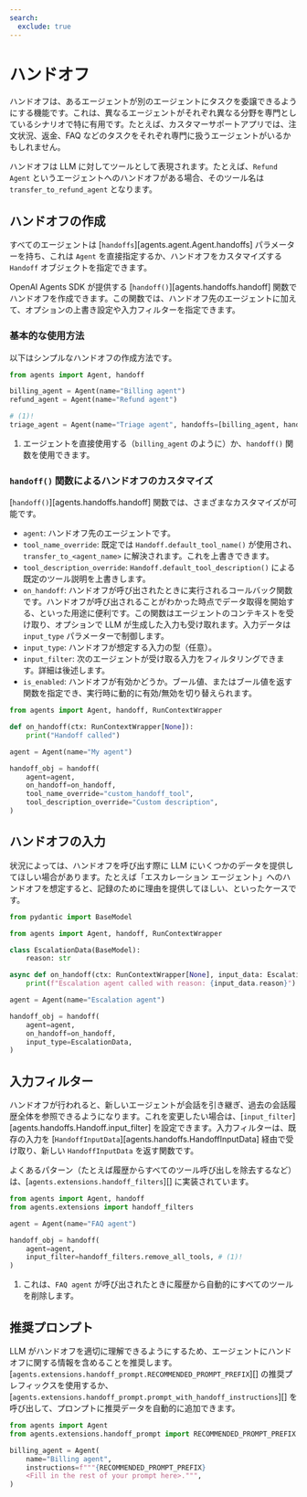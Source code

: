 ```yaml
---
search:
  exclude: true
---
```

# ハンドオフ

ハンドオフは、あるエージェントが別のエージェントにタスクを委譲できるようにする機能です。これは、異なるエージェントがそれぞれ異なる分野を専門としているシナリオで特に有用です。たとえば、カスタマーサポートアプリでは、注文状況、返金、FAQ などのタスクをそれぞれ専門に扱うエージェントがいるかもしれません。

ハンドオフは LLM に対してツールとして表現されます。たとえば、`Refund Agent` というエージェントへのハンドオフがある場合、そのツール名は `transfer_to_refund_agent` となります。

## ハンドオフの作成

すべてのエージェントは [`handoffs`][agents.agent.Agent.handoffs] パラメーターを持ち、これは `Agent` を直接指定するか、ハンドオフをカスタマイズする `Handoff` オブジェクトを指定できます。

OpenAI Agents SDK が提供する [`handoff()`][agents.handoffs.handoff] 関数でハンドオフを作成できます。この関数では、ハンドオフ先のエージェントに加えて、オプションの上書き設定や入力フィルターを指定できます。

### 基本的な使用方法

以下はシンプルなハンドオフの作成方法です。

```python
from agents import Agent, handoff

billing_agent = Agent(name="Billing agent")
refund_agent = Agent(name="Refund agent")

# (1)!
triage_agent = Agent(name="Triage agent", handoffs=[billing_agent, handoff(refund_agent)])
```

1. エージェントを直接使用する（`billing_agent` のように）か、`handoff()` 関数を使用できます。

### `handoff()` 関数によるハンドオフのカスタマイズ

[`handoff()`][agents.handoffs.handoff] 関数では、さまざまなカスタマイズが可能です。

-   `agent`: ハンドオフ先のエージェントです。
-   `tool_name_override`: 既定では `Handoff.default_tool_name()` が使用され、`transfer_to_<agent_name>` に解決されます。これを上書きできます。
-   `tool_description_override`: `Handoff.default_tool_description()` による既定のツール説明を上書きします。
-   `on_handoff`: ハンドオフが呼び出されたときに実行されるコールバック関数です。ハンドオフが呼び出されることがわかった時点でデータ取得を開始する、といった用途に便利です。この関数はエージェントのコンテキストを受け取り、オプションで LLM が生成した入力も受け取れます。入力データは `input_type` パラメーターで制御します。
-   `input_type`: ハンドオフが想定する入力の型（任意）。
-   `input_filter`: 次のエージェントが受け取る入力をフィルタリングできます。詳細は後述します。
-   `is_enabled`: ハンドオフが有効かどうか。ブール値、またはブール値を返す関数を指定でき、実行時に動的に有効/無効を切り替えられます。

```python
from agents import Agent, handoff, RunContextWrapper

def on_handoff(ctx: RunContextWrapper[None]):
    print("Handoff called")

agent = Agent(name="My agent")

handoff_obj = handoff(
    agent=agent,
    on_handoff=on_handoff,
    tool_name_override="custom_handoff_tool",
    tool_description_override="Custom description",
)
```

## ハンドオフの入力

状況によっては、ハンドオフを呼び出す際に LLM にいくつかのデータを提供してほしい場合があります。たとえば「エスカレーション エージェント」へのハンドオフを想定すると、記録のために理由を提供してほしい、といったケースです。

```python
from pydantic import BaseModel

from agents import Agent, handoff, RunContextWrapper

class EscalationData(BaseModel):
    reason: str

async def on_handoff(ctx: RunContextWrapper[None], input_data: EscalationData):
    print(f"Escalation agent called with reason: {input_data.reason}")

agent = Agent(name="Escalation agent")

handoff_obj = handoff(
    agent=agent,
    on_handoff=on_handoff,
    input_type=EscalationData,
)
```

## 入力フィルター

ハンドオフが行われると、新しいエージェントが会話を引き継ぎ、過去の会話履歴全体を参照できるようになります。これを変更したい場合は、[`input_filter`][agents.handoffs.Handoff.input_filter] を設定できます。入力フィルターは、既存の入力を [`HandoffInputData`][agents.handoffs.HandoffInputData] 経由で受け取り、新しい `HandoffInputData` を返す関数です。

よくあるパターン（たとえば履歴からすべてのツール呼び出しを除去するなど）は、[`agents.extensions.handoff_filters`][] に実装されています。

```python
from agents import Agent, handoff
from agents.extensions import handoff_filters

agent = Agent(name="FAQ agent")

handoff_obj = handoff(
    agent=agent,
    input_filter=handoff_filters.remove_all_tools, # (1)!
)
```

1. これは、`FAQ agent` が呼び出されたときに履歴から自動的にすべてのツールを削除します。

## 推奨プロンプト

LLM がハンドオフを適切に理解できるようにするため、エージェントにハンドオフに関する情報を含めることを推奨します。[`agents.extensions.handoff_prompt.RECOMMENDED_PROMPT_PREFIX`][] の推奨プレフィックスを使用するか、[`agents.extensions.handoff_prompt.prompt_with_handoff_instructions`][] を呼び出して、プロンプトに推奨データを自動的に追加できます。

```python
from agents import Agent
from agents.extensions.handoff_prompt import RECOMMENDED_PROMPT_PREFIX

billing_agent = Agent(
    name="Billing agent",
    instructions=f"""{RECOMMENDED_PROMPT_PREFIX}
    <Fill in the rest of your prompt here>.""",
)
```